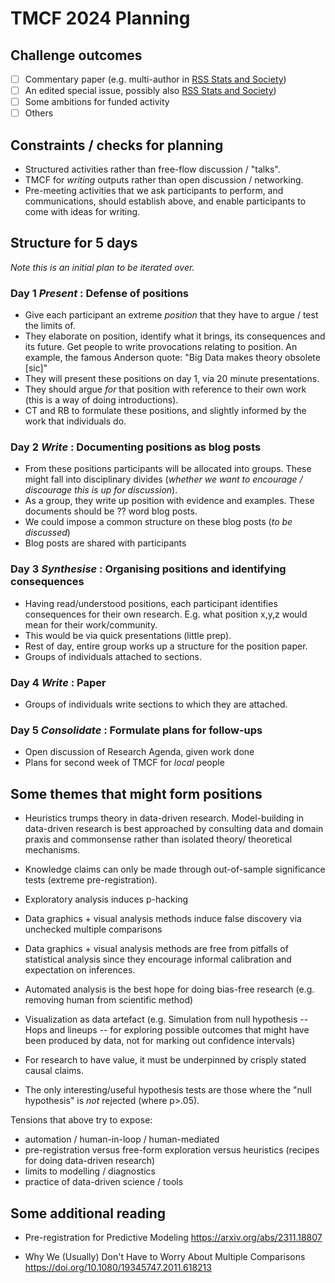 # TMCF 2024 Planning

## Challenge outcomes

- [ ] Commentary paper (e.g. multi-author in [RSS Stats and Society](https://rss.onlinelibrary.wiley.com/journal/1467985X))
- [ ] An edited special issue, possibly also  [RSS Stats and Society](https://rss.onlinelibrary.wiley.com/journal/1467985X))
- [ ] Some ambitions for funded activity
- [ ] Others

## Constraints / checks for planning

* Structured activities rather than free-flow discussion / "talks".
* TMCF for *writing* outputs rather than open discussion / networking.
* Pre-meeting activities that we ask participants to perform, and communications, should establish above, and enable participants to come with ideas for writing.



## Structure for 5 days

*Note this is an initial plan to be iterated over.*

### Day  1 *Present* : Defense of positions

* Give each participant an extreme *position* that they have to argue / test the limits of.
* They elaborate on position, identify what it brings, its consequences and its future. Get people to write provocations relating to position. An example, the famous Anderson quote: "Big Data makes theory obsolete [sic]"
* They will present these positions on day 1, via 20 minute presentations.
* They should argue *for* that position with reference to their own work (this is a way of doing introductions).
* CT and RB to formulate these positions, and slightly informed by the work that individuals do.

### Day 2 *Write* : Documenting positions as blog posts

* From these positions participants will be allocated into groups. These might fall into disciplinary divides (*whether we want to encourage / discourage this is up for discussion*).
* As a group, they write up position with evidence and examples. These documents should be ?? word blog posts.
* We could impose a common structure on these blog posts (*to be discussed*)
* Blog posts are shared with participants

### Day 3 *Synthesise* : Organising positions and identifying consequences

*  Having read/understood positions, each participant identifies consequences for their own research. E.g. what position x,y,z would mean for their work/community.
*  This would be via quick presentations (little prep).
*  Rest of day, entire group works up a structure for the position paper.
*  Groups of individuals attached to sections.

### Day 4 *Write* : Paper

* Groups of individuals write sections to which they are attached.

### Day 5 *Consolidate* : Formulate plans for follow-ups

* Open discussion of Research Agenda, given work done
* Plans for second week of TMCF for *local* people

## Some themes that might form positions

* Heuristics trumps theory in data-driven research.  Model-building in data-driven research is best approached by consulting data and domain praxis and commonsense rather than isolated theory/ theoretical mechanisms.


* Knowledge claims can only be made through out-of-sample significance tests (extreme pre-registration).
* Exploratory analysis induces p-hacking
* Data graphics + visual analysis methods induce false discovery via unchecked multiple comparisons
* Data graphics + visual analysis methods are free from pitfalls of statistical analysis since they encourage informal calibration and expectation on inferences.
* Automated analysis is the best hope for doing bias-free research (e.g. removing human from scientific method)
* Visualization as data artefact (e.g. Simulation from null hypothesis -- Hops and lineups -- for exploring possible outcomes that might have been produced by data, not for marking out confidence intervals)
* For research to have value, it must be underpinned by crisply stated causal claims.
* The only interesting/useful hypothesis tests are those where the "null hypothesis" is *not* rejected (where p>.05).

Tensions that above try to expose:

* automation / human-in-loop / human-mediated
* pre-registration versus free-form exploration versus heuristics (recipes for doing data-driven research)
* limits to modelling / diagnostics
* practice of data-driven science / tools




## Some additional reading

* Pre-registration for Predictive Modeling
https://arxiv.org/abs/2311.18807


* Why We (Usually) Don't Have to Worry About Multiple Comparisons
https://doi.org/10.1080/19345747.2011.618213
